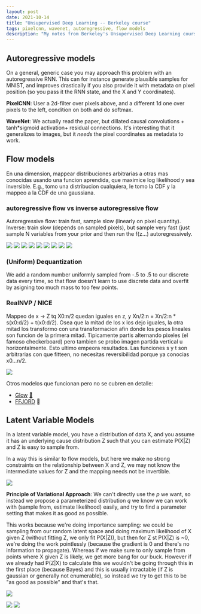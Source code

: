 ```yaml
---
layout: post
date: 2021-10-14
title: "Unsupervised Deep Learning -- Berkeley course"
tags: pixelcnn, wavenet, autoregressive, flow models
description: "My notes from Berkeley's Unsupervised Deep Learning course, plus any papers from the recommended reading I went through -may be linked-."
---
```


## Autoregressive models

On a general, generic case you may approach this problem with an autoregressive RNN. This can for instance generate plausible samples for MNIST, and improves drastically if you also provide it with metadata on pixel position (so you pass it the RNN state, and the X and Y coordinates).

**PixelCNN**: User a 2d-filter over pixels above, and a different 1d one over pixels to the left, condition on both and do softmax.

**WaveNet**: We actually read the paper, but dillated causal convolutions + tanh\*sigmoid activation+ residual connections. It's interesting that it generalizes to images, but it *needs* the pixel coordinates as metadata to work.

## Flow models
En una dimension, mappear distribuciones arbitrarias a otras mas conocidas usando una funcion aprendida, que maximice log likelihood y sea inversible. E.g., tomo una distribucion cualquiera, le tomo la CDF y la mappeo a la CDF de una gaussiana. 
### autoregressive flow vs inverse autoregressive flow
Autoregressive flow: train fast, sample slow (linearly on pixel quantity).
Inverse: train slow (depends on sampled pixels), but sample very fast (just sample N variables from your prior and then run the f(z...) autoregressively.

![](unsupervised-learning-images/flow-1d-1.png)
![](unsupervised-learning-images/flow-1d-2.png)
![](unsupervised-learning-images/flow-1d-3.png)
![](unsupervised-learning-images/flow-1d-4.png)
![](unsupervised-learning-images/flow-1d-5.png)
![](unsupervised-learning-images/flow-1d-5.png)
![](unsupervised-learning-images/flow-nd.png)
![](unsupervised-learning-images/flow-nd-0.png)
![](unsupervised-learning-images/flow-nd-1.png)

### (Uniform) Dequantization
We add a random number uniformly sampled from -.5 to .5 to our discrete data every time, so that flow doesn't learn to use discrete data and overfit by asigning too much mass to too few points.

### RealNVP / NICE
Mappeo de x -> Z tq X0:n/2 quedan iguales en z, y Xn/2:n = Xn/2:n * s(x0:d/2) + t(x0:d/2).
Osea que la mitad de los x los dejo iguales, la otra mitad los transformo con una transformacion afin donde los pesos lineales son funcion de la primera mitad.
Tipicamente partis alternando pixeles (el famoso checkerboard) pero tambien se probo imagen partida vertical u horizontalmente. Esto ultimo empeora resultados.
 Las funciones s y t son arbitrarias con que fitteen, no necesitas reversibilidad porque ya conocias x0...n/2.

![](unsupervised-learning-images/real-nvp.png)

Otros modelos que funcionan pero no se cubren en detalle:
- [Glow](https://openai.com/blog/glow/) [🌱](/wiki-articles/machine-learning/flow-based-models-glow)
- [FFJORD](https://arxiv.org/abs/1810.01367) 🌱


## Latent Variable Models

In a latent variable model, you have a distribution of data X, and you assume it has an underlying cause distribution Z such that you can estimate P(X\|Z) and Z is easy to sample from. 

In a way this is similar to flow models, but here we make no strong constraints on the relationship between X and Z, we may not know the intermediate values for Z and the mapping needs not be invertible. 

![](unsupervised-learning-images/exact-likelihood-objective.png)

**Principle of Variational Approach**: We can't directly use the *p* we want, so instead we propose a parameterized distribution *q* we know we can work with (sample from, estimate likelihood) easily, and try to find a parameter setting that makes it as good as possible.

This works because we're doing importance sampling: we could be sampling from our random latent space and doing maximum likelihood of X given Z (without fitting Z, we only fit P(X\|Z)), but then for Z st P(X\|Z) is ~0, we're doing the work pointlessly (because the gradient is 0 and there's no information to propagate). Whereas if we make sure to only sample from points where X given Z is likely, we get more bang for our buck. However if we already had P(Z\|X) to calculate this we wouldn't be going through this in the first place (because Bayes) and this is usually intractable (if Z is gaussian or generally not enumerable), so instead we try to get this to be "as good as possible" and that's that.

![](unsupervised-learning-images/variational-equation.png)

![](unsupervised-learning-images/VLB-derivation.png)
![](unsupervised-learning-images/VLB-consequences.png)
